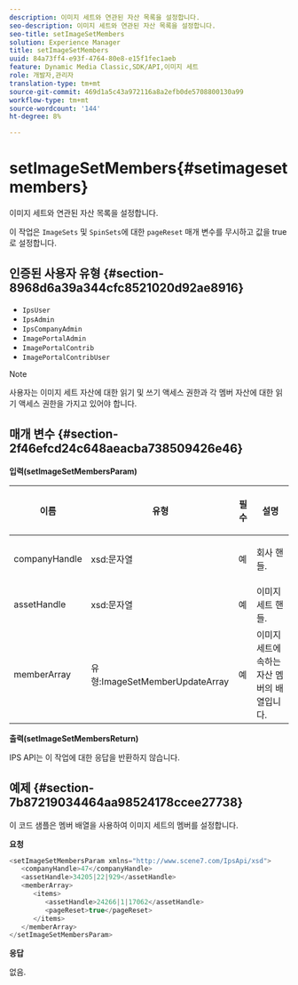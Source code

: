 ```yaml
---
description: 이미지 세트와 연관된 자산 목록을 설정합니다.
seo-description: 이미지 세트와 연관된 자산 목록을 설정합니다.
seo-title: setImageSetMembers
solution: Experience Manager
title: setImageSetMembers
uuid: 84a73ff4-e93f-4764-80e8-e15f1fec1aeb
feature: Dynamic Media Classic,SDK/API,이미지 세트
role: 개발자,관리자
translation-type: tm+mt
source-git-commit: 469d1a5c43a972116a8a2efb0de5708800130a99
workflow-type: tm+mt
source-wordcount: '144'
ht-degree: 8%

---
```



# setImageSetMembers{#setimagesetmembers}

이미지 세트와 연관된 자산 목록을 설정합니다.

이 작업은 `ImageSets` 및 `SpinSets`에 대한 `pageReset` 매개 변수를 무시하고 값을 true로 설정합니다.

## 인증된 사용자 유형 {#section-8968d6a39a344cfc8521020d92ae8916}

* `IpsUser`
* `IpsAdmin`
* `IpsCompanyAdmin`
* `ImagePortalAdmin`
* `ImagePortalContrib`
* `ImagePortalContribUser`

>[!NOTE]
>
>사용자는 이미지 세트 자산에 대한 읽기 및 쓰기 액세스 권한과 각 멤버 자산에 대한 읽기 액세스 권한을 가지고 있어야 합니다.

## 매개 변수 {#section-2f46efcd24c648aeacba738509426e46}

**입력(setImageSetMembersParam)**

<table id="table_0CBBB65BCEFD4125A4069A080DFC873A"> 
 <thead> 
  <tr> 
   <th colname="col1" class="entry"> <p>이름 </p> </th> 
   <th colname="col2" class="entry"> <p>유형 </p> </th> 
   <th colname="col3" class="entry"> <p>필수 </p> </th> 
   <th colname="col4" class="entry"> <p>설명 </p> </th> 
  </tr> 
 </thead>
 <tbody> 
  <tr> 
   <td colname="col1"> <p><span class="codeph"> <span class="varname"> companyHandle</span> </span> </p> </td> 
   <td colname="col2"> <p><span class="codeph"> xsd:문자열</span> </p> </td> 
   <td colname="col3"> <p>예 </p> </td> 
   <td colname="col4"> <p>회사 핸들. </p> </td> 
  </tr> 
  <tr> 
   <td colname="col1"> <span class="codeph"> <span class="varname"> assetHandle</span> </span> </td> 
   <td colname="col2"> <span class="codeph"> xsd:문자열</span> </td> 
   <td colname="col3"> 예 </td> 
   <td colname="col4"> 이미지 세트 핸들. </td> 
  </tr> 
  <tr> 
   <td colname="col1"> <span class="codeph"> <span class="varname"> memberArray</span> </span> </td> 
   <td colname="col2"> <span class="codeph"> 유형:ImageSetMemberUpdateArray</span> </td> 
   <td colname="col3"> 예 </td> 
   <td colname="col4"> 이미지 세트에 속하는 자산 멤버의 배열입니다. </td> 
  </tr> 
 </tbody> 
</table>

**출력(setImageSetMembersReturn)**

IPS API는 이 작업에 대한 응답을 반환하지 않습니다.

## 예제 {#section-7b87219034464aa98524178ccee27738}

이 코드 샘플은 멤버 배열을 사용하여 이미지 세트의 멤버를 설정합니다.

**요청**

```java
<setImageSetMembersParam xmlns="http://www.scene7.com/IpsApi/xsd">
   <companyHandle>47</companyHandle>
   <assetHandle>34205|22|929</assetHandle>
   <memberArray>
      <items>
         <assetHandle>24266|1|17062</assetHandle>
         <pageReset>true</pageReset>
      </items>
   </memberArray>
</setImageSetMembersParam>
```

**응답**

없음.
